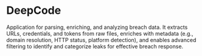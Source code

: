# DeepCode
Application for parsing, enriching, and analyzing breach data. It extracts URLs, credentials, and tokens from raw files, enriches with metadata (e.g., domain resolution, HTTP status, platform detection), and enables advanced filtering to identify and categorize leaks for effective breach response.
